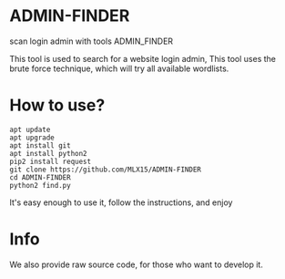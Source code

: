 # ADMIN-FINDER
scan login admin with tools ADMIN_FINDER

This tool is used to search for a website login admin, This tool uses the brute force technique, which will try all available wordlists.

# How to use?
    apt update
    apt upgrade
    apt install git
    apt install python2
    pip2 install request
    git clone https://github.com/MLX15/ADMIN-FINDER
    cd ADMIN-FINDER
    python2 find.py
 It's easy enough to use it, follow the instructions, and enjoy

# Info
 We also provide raw source code, for those who want to develop it.
